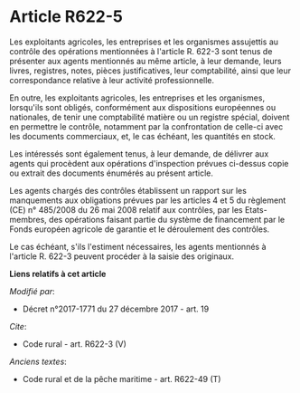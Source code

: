 # Article R622-5

Les exploitants agricoles, les entreprises et les organismes assujettis au contrôle des opérations mentionnées à l'article R.
622-3 sont tenus de présenter aux agents mentionnés au même article, à leur demande, leurs livres, registres, notes, pièces
justificatives, leur comptabilité, ainsi que leur correspondance relative à leur activité professionnelle.

En outre, les exploitants agricoles, les entreprises et les organismes, lorsqu'ils sont obligés, conformément aux
dispositions européennes ou nationales, de tenir une comptabilité matière ou un registre spécial, doivent en permettre le
contrôle, notamment par la confrontation de celle-ci avec les documents commerciaux, et, le cas échéant, les quantités en
stock.

Les intéressés sont également tenus, à leur demande, de délivrer aux agents qui procèdent aux opérations d'inspection prévues
ci-dessus copie ou extrait des documents énumérés au présent article.

Les agents chargés des contrôles établissent un rapport sur les manquements aux obligations prévues par les articles 4 et 5
du règlement (CE) n° 485/2008 du 26 mai 2008 relatif aux contrôles, par les Etats-membres, des opérations faisant partie du
système de financement par le Fonds européen agricole de garantie et le déroulement des contrôles.

Le cas échéant, s'ils l'estiment nécessaires, les agents mentionnés à l'article R. 622-3 peuvent procéder à la saisie des
originaux.

**Liens relatifs à cet article**

_Modifié par_:

  - Décret n°2017-1771 du 27 décembre 2017 - art. 19

_Cite_:

  - Code rural - art. R622-3 (V)

_Anciens textes_:

  - Code rural et de la pêche maritime - art. R622-49 (T)
